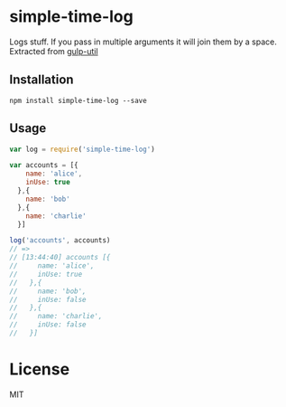 # simple-time-log
Logs stuff. If you pass in multiple arguments it will join them by a space. Extracted from [gulp-util](https://github.com/gulpjs/gulp-util)

## Installation
  `npm install simple-time-log --save`

## Usage

```javascript
var log = require('simple-time-log')

var accounts = [{
    name: 'alice',
    inUse: true
  },{
    name: 'bob'
  },{
    name: 'charlie'
  }]

log('accounts', accounts)
// =>
// [13:44:40] accounts [{
//     name: 'alice',
//     inUse: true
//   },{
//     name: 'bob',
//     inUse: false
//   },{
//     name: 'charlie',
//     inUse: false
//   }]
```

# License
MIT
